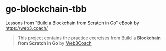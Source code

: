 # go-blockchain-tbb

Lessons from "Build a Blockchain from Scratch in Go" eBook by https://web3.coach/

>This project contains the practice exercises from Build a **Blockchain from Scratch in Go** by [Web3Coach](https://twitter.com/Web3Coach)
